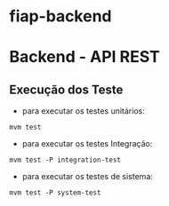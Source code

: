 # fiap-backend

# Backend - API REST

## Execução dos  Teste

- para executar os testes unitários:

```shell
mvm test
```

- para executar os testes Integração:

```shell
mvm test -P integration-test
```

- para executar os testes de sistema:

```shell
mvm test -P system-test
```
